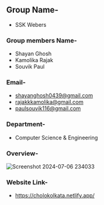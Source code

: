 ## Group Name-
* SSK Webers
### Group members Name- 
* Shayan Ghosh
* Kamolika Rajak
* Souvik Paul
### Email-
* shayanghosh0439@gmail.com
* rajakkkamolika@gmail.com
* paulsouvik116@gmail.com
### Department-
* Computer Science & Engineering
### Overview-
![Screenshot 2024-07-06 234033](https://github.com/Shayanghosh03/cholokolkata_website/assets/158580294/c9dc4539-395c-4f4a-8321-de2859e4f22b)
### Website Link-
* https://cholokolkata.netlify.app/
